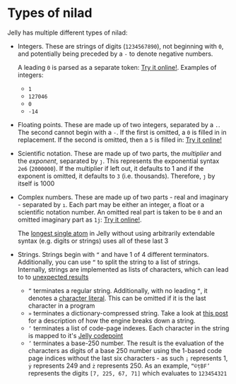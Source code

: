 # Types of nilad

Jelly has multiple different types of nilad:

- Integers. These are strings of digits (`1234567890`), not beginning with `0`, and potentially being preceded by a `-` to denote negative numbers.

  A leading `0` is parsed as a separate token: [Try it online!](https://tio.run/##y0rNyan8/9/awFD7////ZgA "Jelly – Try It Online"). Examples of integers:
  
  - `1`
  - `127046`
  - `0`
  - `-14`

- Floating points. These are made up of two integers, separated by a `.`. The second cannot begin with a `-`. If the first is omitted, a `0` is filled in in replacement. If the second is omitted, then a `5` is filled in: [Try it online!](https://tio.run/##y0rNyan8/99Qz1DBWgFMGOqBWECsCxHUhZBgYV29//8B "Jelly – Try It Online")

- Scientific notation. These are made up of two parts, the *multiplier* and the *exponent*, separated by `ȷ`. This represents the exponential syntax `2e6` (`2000000`). If the multiplier if left out, it defaults to 1 and if the exponent is omitted, it defaults to `3` (i.e. thousands). Therefore, `ȷ` by itself is 1000

- Complex numbers. These are made up of two parts - real and imaginary - separated by `ı`. Each part may be either an integer, a float or a scientific notation number. An omitted real part is taken to be `0` and an omitted imaginary part as `1j`: [Try it online!](https://tio.run/##y0rNyan8/9/oyEYjBWsFCKl3ZCOYDSR0gRJ6IBoo9v8/AA "Jelly – Try It Online").

  The [longest single atom](https://tio.run/##y0rNyan8/19X78R2Xb0jGyH0//8A) in Jelly without using arbitrarily extendable syntax (e.g. digits or strings) uses all of these last 3
  
- Strings. Strings begin with `“` and have 1 of 4 different terminators. Additionally, you can use `“` to split the string to a list of strings. Internally, strings are implemented as lists of characters, which can lead to to [unexpected results](https://tio.run/##y0rNyan8//9Rw5zERw1zFVIVQKyk5BQg5/9/AA)

  - `”` terminates a regular string. Additionally, with no leading `“`, it denotes a [character literal](https://tio.run/##y0rNyan8//9Rw9zE//8B). This can be omitted if it is the last character in a program
  - `»` terminates a dictionary-compressed string. Take a look at [this post](https://codegolf.stackexchange.com/q/221428/66833) for a description of how the engine breaks down a string.
  - `‘` terminates a list of code-page indexes. Each character in the string is mapped to it's [Jelly codepoint](https://github.com/DennisMitchell/jellylanguage/wiki/Code-page)
  - `’` terminates a base-250 number. The result is the evaluation of the characters as digits of a base 250 number using the 1-based code page indices without the last six characters - as such `¡` represents 1, `ẏ` represents 249 and `ż` represents 250. As an example, `“©ṭBF’` represents the digits `[7, 225, 67, 71]` which evaluates to `123454321`
